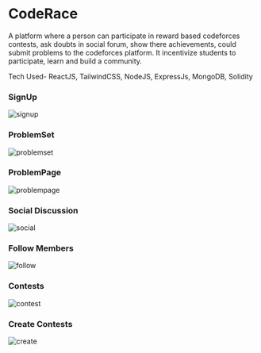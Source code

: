# CodeRace
A platform where a person can participate in reward based codeforces contests, ask doubts in social forum, show there achievements, could submit problems to the codeforces platform. It incentivize students to participate, learn and build a community.

Tech Used- ReactJS, TailwindCSS, NodeJS, ExpressJs, MongoDB, Solidity

### SignUp
![signup](https://github.com/Harman2003/CodeRace/assets/46106438/dc75f218-7690-47e0-9d6e-0da7242e60c7)

### ProblemSet
![problemset](https://github.com/Harman2003/CodeRace/assets/46106438/de0f07b4-e48c-421d-b30f-a7b6b5f6eafd)

### ProblemPage
![problempage](https://github.com/Harman2003/CodeRace/assets/46106438/f058c54f-1f85-4924-812f-cc166918287d)

### Social Discussion
![social](https://github.com/Harman2003/CodeRace/assets/46106438/d72e255e-d408-4b60-ba25-78e9f5c8e87f)

### Follow Members
![follow](https://github.com/Harman2003/CodeRace/assets/46106438/db57e7bb-f8b3-40d6-a92e-9ff7edbf0243)

### Contests
![contest](https://github.com/Harman2003/CodeRace/assets/46106438/4058ed63-947c-44ee-bf95-5e59d7c19ab1)

### Create Contests
![create](https://github.com/Harman2003/CodeRace/assets/46106438/20a7248d-c85f-4140-a0a7-81330ad58b80)
